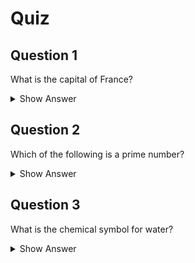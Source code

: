# Quiz

## Question 1
What is the capital of France?

<details>
  <summary>Show Answer</summary>
  
  The capital of France is **Paris**.
</details>

## Question 2
Which of the following is a prime number?

<details>
  <summary>Show Answer</summary>
  
  The prime number among the options is **7**.
</details>

## Question 3
What is the chemical symbol for water?

<details>
  <summary>Show Answer</summary>
  
  The chemical symbol for water is **H₂O**.
</details>
